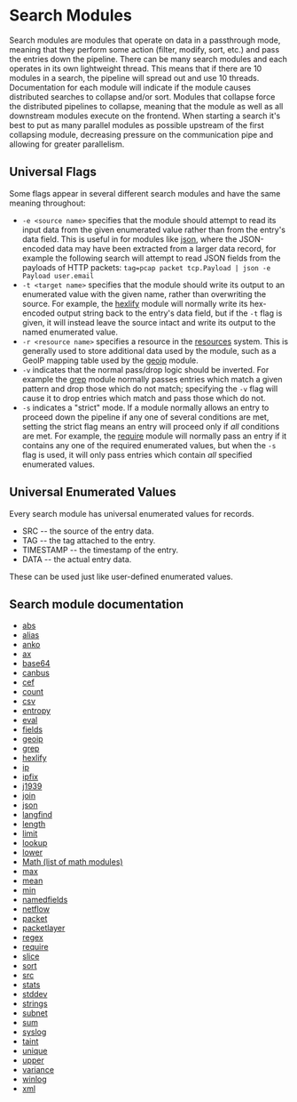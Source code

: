 # Search Modules

Search modules are modules that operate on data in a passthrough mode, meaning that they perform some action (filter, modify, sort, etc.) and pass the entries down the pipeline. There can be many search modules and each operates in its own lightweight thread.  This means that if there are 10 modules in a search, the pipeline will spread out and use 10 threads.  Documentation for each module will indicate if the module causes distributed searches to collapse and/or sort.  Modules that collapse force the distributed pipelines to collapse, meaning that the module as well as all downstream modules execute on the frontend.  When starting a search it's best to put as many parallel modules as possible upstream of the first collapsing module, decreasing pressure on the communication pipe and allowing for greater parallelism.

## Universal Flags

Some flags appear in several different search modules and have the same meaning throughout:

* `-e <source name>` specifies that the module should attempt to read its input data from the given enumerated value rather than from the entry's data field. This is useful in for modules like [json](json/json.md), where the JSON-encoded data may have been extracted from a larger data record, for example the following search will attempt to read JSON fields from the payloads of HTTP packets: `tag=pcap packet tcp.Payload | json -e Payload user.email`
* `-t <target name>` specifies that the module should write its output to an enumerated value with the given name, rather than overwriting the source. For example, the [hexlify](hexlify/hexlify.md) module will normally write its hex-encoded output string back to the entry's data field, but if the `-t` flag is given, it will instead leave the source intact and write its output to the named enumerated value.
* `-r <resource name>` specifies a resource in the [resources](#!resources/resources.md) system. This is generally used to store additional data used by the module, such as a GeoIP mapping table used by the [geoip](geoip/geoip.md) module.
* `-v` indicates that the normal pass/drop logic should be inverted. For example the [grep](grep/grep.md) module normally passes entries which match a given pattern and drop those which do not match; specifying the `-v` flag will cause it to drop entries which match and pass those which do not.
* `-s` indicates a "strict" mode. If a module normally allows an entry to proceed down the pipeline if any one of several conditions are met, setting the strict flag means an entry will proceed only if *all* conditions are met. For example, the [require](require/require.md) module will normally pass an entry if it contains any one of the required enumerated values, but when the `-s` flag is used, it will only pass entries which contain *all* specified enumerated values.

## Universal Enumerated Values

Every search module has universal enumerated values for records.

* SRC -- the source of the entry data.
* TAG -- the tag attached to the entry.
* TIMESTAMP -- the timestamp of the entry.
* DATA -- the actual entry data.

These can be used just like user-defined enumerated values.

## Search module documentation

* [abs](abs/abs.md)
* [alias](alias/alias.md)
* [anko](anko/anko.md)
* [ax](ax/ax.md)
* [base64](base64/base64.md)
* [canbus](canbus/canbus.md)
* [cef](cef/cef.md)
* [count](math/math.md#Count)
* [csv](csv/csv.md)
* [entropy](math/math.md#Entropy)
* [eval](eval/eval.md)
* [fields](fields/fields.md)
* [geoip](geoip/geoip.md)
* [grep](grep/grep.md)
* [hexlify](hexlify/hexlify.md)
* [ip](ip/ip.md)
* [ipfix](ipfix/ipfix.md)
* [j1939](j1939/j1939.md)
* [join](join/join.md)
* [json](json/json.md)
* [langfind](langfind/langfind.md)
* [length](length/length.md)
* [limit](limit/limit.md)
* [lookup](lookup/lookup.md)
* [lower](upperlower/upperlower.md)
* [Math (list of math modules)](math/math.md)
* [max](math/math.md#Max)
* [mean](math/math.md#Mean)
* [min](math/math.md#Min)
* [namedfields](namedfields/namedfields.md)
* [netflow](netflow/netflow.md)
* [packet](packet/packet.md)
* [packetlayer](packetlayer/packetlayer.md)
* [regex](regex/regex.md)
* [require](require/require.md)
* [slice](slice/slice.md)
* [sort](sort/sort.md)
* [src](src/src.md)
* [stats](stats/stats.md)
* [stddev](math/math.md#Stddev)
* [strings](strings/strings.md)
* [subnet](subnet/subnet.md)
* [sum](math/math.md#Sum)
* [syslog](syslog/syslog.md)
* [taint](taint/taint.md)
* [unique](math/math.md#Unique)
* [upper](upperlower/upperlower.md)
* [variance](math/math.md#Variance)
* [winlog](winlog/winlog.md)
* [xml](xml/xml.md)
